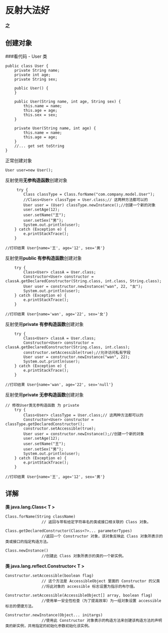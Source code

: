 # 反射大法好 #

**之**

## 创建对象  ##

###看代码 - User 类   

    public class User {
  		private String name;
    	private int age;
   		private String sex;

    	public User() {
    	}

    	public User(String name, int age, String sex) {
        	this.name = name;
        	this.age = age;
        	this.sex = sex;
    	}

    	private User(String name, int age) {
        	this.name = name;
        	this.age = age;
    	}
		//... get set toString
	}


正常创建对象    

    User user=new User();


反射使用**无参构造函数**创建对象   

         try {
            Class classType = Class.forName("com.company.model.User");
	        //Class<User> classType = User.class;// 这两种方法都可以的
            User user = (User) classType.newInstance();//创建一个新的对象
            user.setAge(12);
            user.setName("王");
            user.setSex("男");
            System.out.println(user);
        } catch (Exception e) {
            e.printStackTrace();
        }

	//打印结果 User{name='王', age='12', sex='男'}

反射使用**public 有参构造函数**创建对象   

    	try {
            Class<User> classA = User.class;
            Constructor<User> constructor = classA.getDeclaredConstructor(String.class, int.class, String.class);
            User user = constructor.newInstance("wan", 22, "女");
            System.out.println(user);
    	} catch (Exception e) {
            e.printStackTrace();
   		}

	//打印结果 User{name='wan', age='22', sex='女'}

反射使用**private 有参构造函数**创建对象  

    	try {
            Class<User> classA = User.class;
            Constructor<User> constructor = classA.getDeclaredConstructor(String.class, int.class);
            constructor.setAccessible(true);//允许访问私有字段
            User user = constructor.newInstance("wan", 22);
            System.out.println(user);
    	} catch (Exception e) {
            e.printStackTrace();
    	}

	//打印结果 User{name='wan', age='22', sex='null'}

反射使用**private 无参构造函数**创建对象   

	// 修改User类无参构造函数 为 private
    	try {
            Class<User> classType = User.class;// 这两种方法都可以的
            Constructor<User> constructor = classType.getDeclaredConstructor();
            constructor.setAccessible(true);
            User user = constructor.newInstance();//创建一个新的对象
            user.setAge(12);
            user.setName("王");
            user.setSex("男");
            System.out.println(user);
        } catch (Exception e) {
            e.printStackTrace();
        }
		
	//打印结果 User{name='王', age='12', sex='男'}


## 详解 ##

**类 java.lang.Class< T >**  

    Class.forName(String className)  
					// 返回与带有给定字符串名的类或接口相关联的 Class 对象。

	Class.getDeclaredConstructor(Class<?>... parameterTypes) 
					//返回一个 Constructor 对象，该对象反映此 Class 对象所表示的类或接口的指定构造方法。

	Class.newInstance() 
					//创建此 Class 对象所表示的类的一个新实例。


**类 java.lang.reflect.Constructor< T >**   

    Constructor.setAccessible(boolean flag) 
					// 这个方法是 AccessibleObject 里面的 Constructor 的父类
					//将此对象的 accessible 标志设置为指示的布尔值。

	Constructor.setAccessible(AccessibleObject[] array, boolean flag) 
					//使用单一安全性检查（为了提高效率）为一组对象设置 accessible 标志的便捷方法。

	Constructor.newInstance(Object... initargs) 
					//使用此 Constructor 对象表示的构造方法来创建该构造方法的声明类的新实例，并用指定的初始化参数初始化该实例。
	


